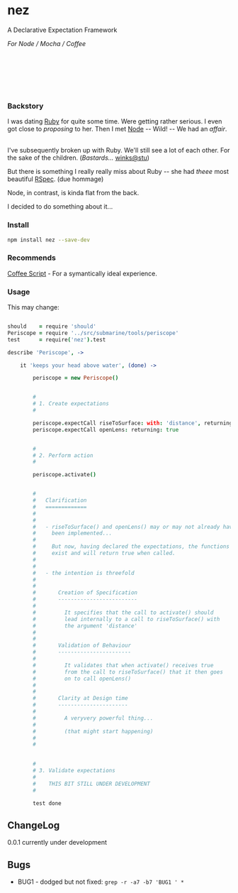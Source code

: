 nez
===

A Declarative Expectation Framework<br />

*For Node / Mocha / Coffee*

<br /><br /><br /><br /><br />

### Backstory

I was dating [Ruby](http://www.ruby-lang.org/en/) for quite some time. Were getting rather serious. I even got close to *proposing* to her. Then I met [Node](http://nodejs.org/) -- Wild! -- We had an *affair*.<br /><br />

I've subsequently broken up with Ruby. We'll still see a lot of each other. For the sake of the children. (*Bastards...* [winks@stu](https://github.com/stuartc))

But there is something I really really miss about Ruby -- she had *theee* most beautiful [RSpec](http://rspec.info/). (due hommage)

Node, in contrast, is kinda flat from the back.

I decided to do something about it...


### Install

```bash
npm install nez --save-dev
```

### Recommends

[Coffee Script](http://coffeescript.org/) - For a symantically ideal experience.


### Usage

This may change:

```coffee

should    = require 'should'
Periscope = require '../src/submarine/tools/periscope'
test      = require('nez').test

describe 'Periscope', -> 

    it 'keeps your head above water', (done) -> 

        periscope = new Periscope()


        #
        # 1. Create expectations
        #

        periscope.expectCall riseToSurface: with: 'distance', returning: true
        periscope.expectCall openLens: returning: true


        #
        # 2. Perform action
        #

        periscope.activate()


        #
        #   Clarification
        #   =============
        # 
        # 
        #   - riseToSurface() and openLens() may or may not already have 
        #     been implemented... 
        #   
        #     But now, having declared the expectations, the functions do 
        #     exist and will return true when called.
        # 
        # 
        #   - the intention is threefold
        # 
        # 
        #       Creation of Specification
        #       -------------------------
        #   
        #         It specifies that the call to activate() should 
        #         lead internally to a call to riseToSurface() with 
        #         the argument 'distance'
        #   
        #   
        #       Validation of Behaviour
        #       -----------------------
        #   
        #         It validates that when activate() receives true 
        #         from the call to riseToSurface() that it then goes 
        #         on to call openLens() 
        #   
        # 
        #       Clarity at Design time
        #       ----------------------
        # 
        #         A veryvery powerful thing... 
        # 
        #         (that might start happening)
        # 
        # 
 

        #
        # 3. Validate expectations
        # 
        #    THIS BIT STILL UNDER DEVELOPMENT
        #

        test done


```

ChangeLog
---------

0.0.1 currently under development


Bugs
----

* BUG1 - dodged but not fixed: `grep -r -a7 -b7 'BUG1 ' *`



